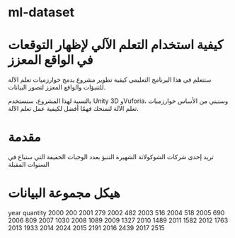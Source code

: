 # ml-dataset

# كيفية استخدام التعلم الآلي لإظهار التوقعات في الواقع المعزز

ستتعلم في هذا البرنامج التعليمي كيفية تطوير مشروع يدمج خوارزميات تعلم الآلة للتنبؤات والواقع المعزز لتصور البيانات.

بالنسبة لهذا المشروع، سنستخدم Unity 3D وVuforia، وسنبني من الأساس خوارزميات تعلم الآلة لنمنحك فهمًا أفضل لكيفية عمل تعلم الآلة.

# مقدمة

تريد إحدى شركات الشوكولاتة الشهيرة التنبؤ بعدد الوجبات الخفيفة التي ستباع في السنوات المقبلة

# هيكل مجموعة البيانات

year	quantity
2000	200
2001	279
2002	482
2003	516
2004	518
2005	690
2006	809
2007	1030
2008	1089
2009	1327
2010	1489
2011	1582
2012	1763
2013	1933
2014	2024
2015	2191
2016	2439
2017	2515

